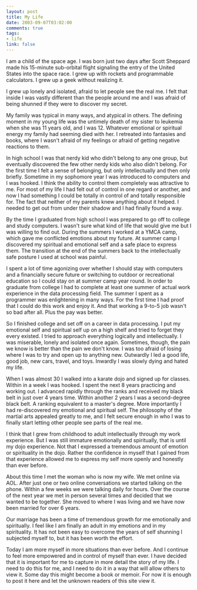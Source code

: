 ```yaml
--- 
layout: post
title: My Life
date: 2003-09-07T03:02:00
comments: true
tags:
- life
link: false
---
```

I am a child of the space age. I was born just two days after Scott Sheppard made his 15-minute sub-orbital flight signaling the entry of the United States into the space race. I grew up with rockets and programmable calculators. I grew up a geek without realizing it.

I grew up lonely and isolated, afraid to let people see the real me. I felt that inside I was vastly different than the people around me and I was afraid of being shunned if they were to discover my secret.

My family was typical in many ways, and atypical in others. The defining moment in my young life was the untimely death of my sister to leukemia when she was 11 years old, and I was 12. Whatever emotional or spiritual energy my family had seeming died with her. I retreated into fantasies and books, where I wasn't afraid of my feelings or afraid of getting negative reactions to them.

In high school I was that nerdy kid who didn't belong to any one group, but eventually discovered the few other nerdy kids who also didn't belong. For the first time I felt a sense of belonging, but only intellectually and then only briefly. Sometime in my sophomore year I was introduced to computers and I was hooked. I think the ability to control them completely was attractive to me. For most of my life I had felt out of control in one regard or another, and now I had something I could be totally in control of and totally responsible for. The fact that neither of my parents knew anything about it helped. I needed to get out from under their shadow and I had finally found a way.

By the time I graduated from high school I was prepared to go off to college and study computers. I wasn't sure what kind of life that would give me but I was willing to find out. During the summers I worked at a YMCA camp, which gave me conflicted emotions about my future. At summer camp I discovered my spiritual and emotional self and a safe place to express them. The transition at the end of the summers back to the intellectually safe posture I used at school was painful.

I spent a lot of time agonizing over whether I should stay with computers and a financially secure future or switching to outdoor or recreational education so I could stay on at summer camp year round. In order to graduate from college I had to complete at least one summer of actual work experience in the data processing field. The summer I spent as a programmer was enlightening in many ways. For the first time I had proof that I could do this work and enjoy it. And that working a 9-to-5 job wasn't so bad after all. Plus the pay was better.

So I finished college and set off on a career in data processing. I put my emotional self and spiritual self up on a high shelf and tried to forget they every existed. I tried to approach everything logically and intellectually. I was miserable, lonely and isolated once again. Sometimes, though, the pain we know is better than the pain we don't know. I was too afraid of losing where I was to try and open up to anything new. Outwardly I led a good life, good job, new cars, travel,  and toys. Inwardly I was slowly dying and hated my life.

When I was almost 30 I walked into a karate dojo and signed up for classes. Within in a week I was hooked. I spent the next 8 years practicing and working out. I advanced rapidly through the ranks and received my black belt in just over 4 years time. Within another 2 years I was a second-degree black belt. A ranking equivalent to a master's degree. More importantly I had re-discovered my emotional and spiritual self. The philosophy of the martial arts appealed greatly to me, and I felt secure enough in who I was to finally start letting other people see parts of the real me.

I think that I grew from childhood to adult intellectually through my work experience. But I was still immature emotionally and spiritually, that is until my dojo experience. Not that I expressed a tremendous amount of emotion or spirituality in the dojo. Rather the confidence in myself that I gained from that experience allowed me to express my self more openly and honestly than ever before.

About this time I met the woman who is now my wife. We met online via AOL. After just one or two online conversations we started talking on the phone. Within a few weeks we were talking daily for hours. Over the course of the next year we met in person several times and decided that we wanted to be together. She moved to where I was living and we have now been married for over 6 years.

Our marriage has been a time of tremendous growth for me emotionally and spiritually. I feel like I am finally an adult in my emotions and in my spirituality. It has not been easy to overcome the years of self shunning I subjected myself to, but it has been worth the effort.

Today I am more myself in more situations than ever before. And I continue to feel more empowered and in control of myself than ever. I have decided that it is important for me to capture in more detail the story of my life. I need to do this for me, and I need to do it in a way that will allow others to view it. Some day this might become a book or memoir. For now it is enough to post it here and let the unknown readers of this site view it.
